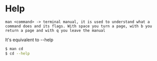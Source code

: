 # Help



```
man <command> -> terminal manual, it is used to understand what a command does and its flags. With space you turn a page, with b you return a page and with q you leave the manual
```

It's equivalent to --help

```bash
$ man cd
$ cd --help
```
